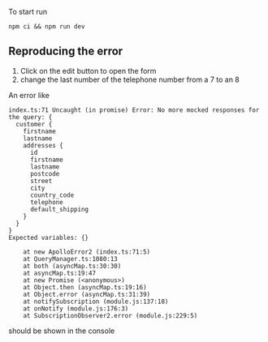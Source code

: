 To start run

```
npm ci && npm run dev
```

## Reproducing the error
1. Click on the edit button to open the form
2. change the last number of the telephone number from a 7 to an 8

An error like
```
index.ts:71 Uncaught (in promise) Error: No more mocked responses for the query: {
  customer {
    firstname
    lastname
    addresses {
      id
      firstname
      lastname
      postcode
      street
      city
      country_code
      telephone
      default_shipping
    }
  }
}
Expected variables: {}

    at new ApolloError2 (index.ts:71:5)
    at QueryManager.ts:1080:13
    at both (asyncMap.ts:30:30)
    at asyncMap.ts:19:47
    at new Promise (<anonymous>)
    at Object.then (asyncMap.ts:19:16)
    at Object.error (asyncMap.ts:31:39)
    at notifySubscription (module.js:137:18)
    at onNotify (module.js:176:3)
    at SubscriptionObserver2.error (module.js:229:5)
```

should be shown in the console